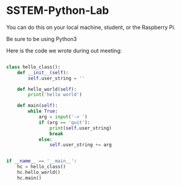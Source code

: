 # SSTEM-Python-Lab

You can do this on your local machine, student, or the Raspberry Pi.

Be sure to be using Python3

Here is the code we wrote during out meeting:

``` python

class hello_class():
    def __init__(self):
        self.user_string = ''

    def hello_world(self):
        print('hello world')

    def main(self):
        while True:
            arg = input('-> ')
            if (arg == 'quit'):
                print(self.user_string)
                break
            else:
                self.user_string += arg


if __name__ == '__main__':
    hc = hello_class()
    hc.hello_world()
    hc.main()
```
